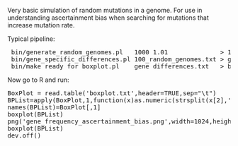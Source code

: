 Very basic simulation of random mutations in a genome. For use
in understanding ascertainment bias when searching for mutations
that increase mutation rate.

Typical pipeline:

<pre>
 bin/generate_random_genomes.pl   1000 1.01              > 1000_random_genomes.txt
 bin/gene_specific_differences.pl 100_random_genomes.txt > gene_differences.txt
 bin/make_ready_for_boxplot.pl    gene_differences.txt   > boxplot.txt
</pre>

Now go to R and run:

<pre>
BoxPlot = read.table('boxplot.txt',header=TRUE,sep="\t")
BPList=apply(BoxPlot,1,function(x)as.numeric(strsplit(x[2],',')[[1]]))
names(BPList)=BoxPlot[,1]
boxplot(BPList)
png('gene_frequency_ascertainment_bias.png',width=1024,height=800)
boxplot(BPList)
dev.off()
</pre>

